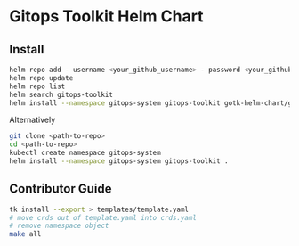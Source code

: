 # Gitops Toolkit Helm Chart

## Install

```sh
helm repo add - username <your_github_username> - password <your_github_token> gotk-helm-chart 'https://raw.githubusercontent.com/saada/gotk-helm-chart/master/'
helm repo update
helm repo list
helm search gitops-toolkit
helm install --namespace gitops-system gitops-toolkit gotk-helm-chart/gitops-toolkit
```

Alternatively

```sh
git clone <path-to-repo>
cd <path-to-repo>
kubectl create namespace gitops-system
helm install --namespace gitops-system gitops-toolkit .
```

## Contributor Guide

```sh
tk install --export > templates/template.yaml
# move crds out of template.yaml into crds.yaml
# remove namespace object
make all
```